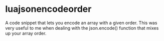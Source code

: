 # luajsonencodeorder
A code snippet that lets you encode an array with a given order. This was very useful to me when dealing with the json.encode() function that mixes up your array order.

